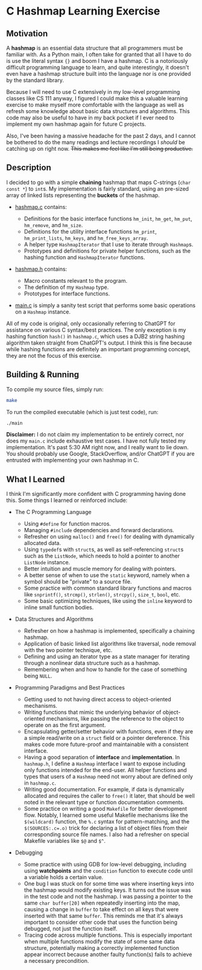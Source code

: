 # C Hashmap Learning Exercise


## Motivation


A **hashmap** is an essential data structure that all programmers must be familiar with. As a Python main, I often take for granted that all I have to do is use the literal syntax `{}` and boom I have a hashmap. C is a notoriously difficult programming language to learn, and quite interestingly, it doesn't even have a hashmap structure built into the language nor is one provided by the standard library.

Because I will need to use C extensively in my low-level programming classes like CS 111 anyway, I figured I could make this a valuable learning exercise to make myself more comfortable with the language as well as refresh some knowledge about basic data structures and algorithms. This code may also be useful to have in my back pocket if I ever need to implement my own hashmap again for future C projects.

Also, I've been having a massive headache for the past 2 days, and I cannot be bothered to do the many readings and lecture recordings I *should* be catching up on right now. ~~This makes me feel like I'm still being productive.~~


## Description


I decided to go with a simple **chaining** hashmap that maps C-strings (`char const *`) to `int`s. My implementation is fairly standard, using an pre-sized array of linked lists representing the **buckets** of the hashmap.

* [hashmap.c](hashmap.c) contains:
  * Definitions for the basic interface functions `hm_init`, `hm_get`, `hm_put`, `hm_remove`, and `hm_size`.
  * Definitions for the utility interface functions `hm_print`, `hm_print_lists`, `hm_keys`, and `hm_free_keys_array`.
  * A helper type `HashmapIterator` that I use to iterate through `Hashmap`s.
  * Prototypes and definitions for private helper functions, such as the hashing function and `HashmapIterator` functions.

* [hashmap.h](hashmap.h) contains:
  * Macro constants relevant to the program.
  * The definition of my `Hashmap` type.
  * Prototypes for interface functions.

* [main.c](main.c) is simply a sanity test script that performs some basic operations on a `Hashmap` instance.

All of my code is original, only occasionally referring to ChatGPT for assistance on various C syntax/best practices. The only exception is my hashing function `hash()` in `hashmap.c`, which uses a DJB2 string hashing algorithm taken straight from ChatGPT's output. I think this is fine because while hashing functions are definitely an important programming concept, they are not the focus of this exercise.


## Building & Running


To compile my source files, simply run:

```bash
make
```

To run the compiled executable (which is just test code), run:

```bash
./main
```

**Disclaimer:** I do not claim my implementation to be entirely correct, nor does my `main.c` include exhaustive test cases. I have not fully tested my implementation. It's past 5:30 AM right now, and I really want to lie down. You should probably use Google, StackOverflow, and/or ChatGPT if you are entrusted with implementing your own hashmap in C.


## What I Learned


I think I'm significantly more confident with C programming having done this. Some things I learned or reinforced include:

* The C Programming Language
  * Using `#define` for function macros.
  * Managing `#include` dependencies and forward declarations.
  * Refresher on using `malloc()` and `free()` for dealing with dynamically allocated data.
  * Using `typedef`s with `struct`s, as well as self-referencing `struct`s such as the `ListNode`, which needs to hold a pointer to another `ListNode` instance.
  * Better intuition and muscle memory for dealing with pointers.
  * A better sense of when to use the `static` keyword, namely when a symbol should be "private" to a source file.
  * Some practice with common standard library functions and macros like `snprintf()`, `strcmp()`, `strlen()`, `strcpy()`, `size_t`, `bool`, etc.
  * Some basic optimizing techniques, like using the `inline` keyword to inline small function bodies.

* Data Structures and Algorithms
  * Refresher on how a hashmap is implemented, specifically a chaining hashmap.
  * Application of basic linked list algorithms like traversal, node removal with the two pointer technique, etc.
  * Defining and using an iterator type as a state manager for iterating through a nonlinear data structure such as a hashmap.
  * Remembering when and how to handle for the case of something being `NULL`.

* Programming Paradigms and Best Practices
  * Getting used to not having direct access to object-oriented mechanisms.
  * Writing functions that mimic the underlying behavior of object-oriented mechanisms, like passing the reference to the object to operate on as the first argument.
  * Encapsulating getter/setter behavior with functions, even if they are a simple read/write on a `struct` field or a pointer dereference. This makes code more future-proof and maintainable with a consistent interface.
  * Having a good separation of **interface** and **implementation**. In `hashmap.h`, I define a `Hashmap` interface I want to expose including only functions intended for the end-user. All helper functions and types that users of a `Hashmap` need not worry about are defined only in `hashmap.c`.
  * Writing good documentation. For example, if data is dynamically allocated and requires the caller to `free()` it later, that should be well noted in the relevant type or function documentation comments.
  * Some practice on writing a good `Makefile` for better development flow. Notably, I learned some useful Makefile mechanisms like the `$(wildcard)` function, the `%.c` syntax for pattern-matching, and the `$(SOURCES:.c=.o)` trick for declaring a list of object files from their corresponding source file names. I also had a refresher on special Makefile variables like `$@` and `$^`.

* Debugging
  * Some practice with using GDB for low-level debugging, including using **watchpoints** and the `condition` function to execute code until a variable holds a certain value.
  * One bug I was stuck on for some time was where inserting keys into the hashmap would modify existing keys. It turns out the issue was in the test code and not the hashmap. I was passing a pointer to the same `char buffer[20]` when repeatedly inserting into the map, causing a change in `buffer` to take effect on all keys that were inserted with that same `buffer`. This reminds me that it's always important to consider other code that uses the function being debugged, not just the function itself.
  * Tracing code across multiple functions. This is especially important when multiple functions modify the state of some same data structure, potentially making a correctly implemented function appear incorrect because another faulty function(s) fails to achieve a necessary precondition.
